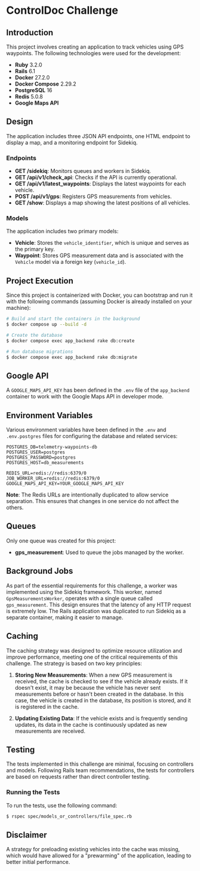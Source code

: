 # ControlDoc Challenge

## Introduction

This project involves creating an application to track vehicles using GPS waypoints. The following technologies were used for the development:

- **Ruby** 3.2.0
- **Rails** 6.1
- **Docker** 27.2.0
- **Docker Compose** 2.29.2
- **PostgreSQL** 16
- **Redis** 5.0.8
- **Google Maps API**

## Design

The application includes three JSON API endpoints, one HTML endpoint to display a map, and a monitoring endpoint for Sidekiq.

### Endpoints

- **GET /sidekiq**: Monitors queues and workers in Sidekiq.
- **GET /api/v1/check_api**: Checks if the API is currently operational.
- **GET /api/v1/latest_waypoints**: Displays the latest waypoints for each vehicle.
- **POST /api/v1/gps**: Registers GPS measurements from vehicles.
- **GET /show**: Displays a map showing the latest positions of all vehicles.

### Models

The application includes two primary models:

- **Vehicle**: Stores the `vehicle_identifier`, which is unique and serves as the primary key.
- **Waypoint**: Stores GPS measurement data and is associated with the `Vehicle` model via a foreign key (`vehicle_id`).

## Project Execution

Since this project is containerized with Docker, you can bootstrap and run it with the following commands (assuming Docker is already installed on your machine):

```bash
# Build and start the containers in the background
$ docker compose up --build -d

# Create the database
$ docker compose exec app_backend rake db:create

# Run database migrations
$ docker compose exec app_backend rake db:migrate
```

## Google API

A `GOOGLE_MAPS_API_KEY` has been defined in the `.env` file of the `app_backend` container to work with the Google Maps API in developer mode.

## Environment Variables

Various environment variables have been defined in the `.env` and `.env.postgres` files for configuring the database and related services:

```env
POSTGRES_DB=telemetry-waypoints-db
POSTGRES_USER=postgres
POSTGRES_PASSWORD=postgres
POSTGRES_HOST=db_measurements

REDIS_URL=redis://redis:6379/0 
JOB_WORKER_URL=redis://redis:6379/0
GOOGLE_MAPS_API_KEY=YOUR_GOOGLE_MAPS_API_KEY
```

**Note**: The Redis URLs are intentionally duplicated to allow service separation. This ensures that changes in one service do not affect the others.

## Queues

Only one queue was created for this project:

- **gps_measurement**: Used to queue the jobs managed by the worker.

## Background Jobs

As part of the essential requirements for this challenge, a worker was implemented using the Sidekiq framework. This worker, named `GpsMeasurementsWorker`, operates with a single queue called `gps_measurement`. This design ensures that the latency of any HTTP request is extremely low. The Rails application was duplicated to run Sidekiq as a separate container, making it easier to manage.

## Caching

The caching strategy was designed to optimize resource utilization and improve performance, meeting one of the critical requirements of this challenge. The strategy is based on two key principles:

1. **Storing New Measurements**: When a new GPS measurement is received, the cache is checked to see if the vehicle already exists. If it doesn't exist, it may be because the vehicle has never sent measurements before or hasn't been created in the database. In this case, the vehicle is created in the database, its position is stored, and it is registered in the cache.

2. **Updating Existing Data**: If the vehicle exists and is frequently sending updates, its data in the cache is continuously updated as new measurements are received.

## Testing

The tests implemented in this challenge are minimal, focusing on controllers and models. Following Rails team recommendations, the tests for controllers are based on requests rather than direct controller testing.

### Running the Tests

To run the tests, use the following command:

```bash
$ rspec spec/models_or_controllers/file_spec.rb
```

## Disclaimer

A strategy for preloading existing vehicles into the cache was missing, which would have allowed for a "prewarming" of the application, leading to better initial performance.
